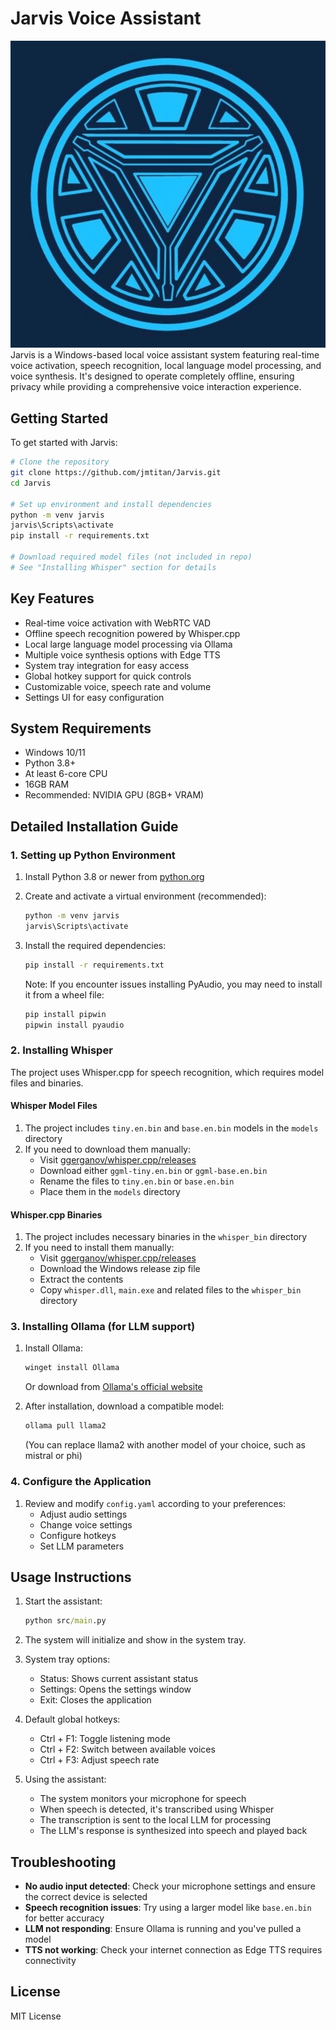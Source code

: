 # Jarvis Voice Assistant
![ironman](./pics/ironman.jpg)
Jarvis is a Windows-based local voice assistant system featuring real-time voice activation, speech recognition, local language model processing, and voice synthesis. It's designed to operate completely offline, ensuring privacy while providing a comprehensive voice interaction experience.



## Getting Started

To get started with Jarvis:

```bash
# Clone the repository
git clone https://github.com/jmtitan/Jarvis.git
cd Jarvis

# Set up environment and install dependencies
python -m venv jarvis
jarvis\Scripts\activate
pip install -r requirements.txt

# Download required model files (not included in repo)
# See "Installing Whisper" section for details
```

## Key Features

- Real-time voice activation with WebRTC VAD
- Offline speech recognition powered by Whisper.cpp
- Local large language model processing via Ollama
- Multiple voice synthesis options with Edge TTS
- System tray integration for easy access
- Global hotkey support for quick controls
- Customizable voice, speech rate and volume
- Settings UI for easy configuration

## System Requirements

- Windows 10/11
- Python 3.8+
- At least 6-core CPU
- 16GB RAM
- Recommended: NVIDIA GPU (8GB+ VRAM)

## Detailed Installation Guide

### 1. Setting up Python Environment

1. Install Python 3.8 or newer from [python.org](https://www.python.org/downloads/)
2. Create and activate a virtual environment (recommended):
   ```cmd
   python -m venv jarvis
   jarvis\Scripts\activate
   ```
3. Install the required dependencies:
   ```cmd
   pip install -r requirements.txt
   ```
   
   Note: If you encounter issues installing PyAudio, you may need to install it from a wheel file:
   ```cmd
   pip install pipwin
   pipwin install pyaudio
   ```

### 2. Installing Whisper

The project uses Whisper.cpp for speech recognition, which requires model files and binaries.

#### Whisper Model Files
1. The project includes `tiny.en.bin` and `base.en.bin` models in the `models` directory
2. If you need to download them manually:
   - Visit [ggerganov/whisper.cpp/releases](https://github.com/ggerganov/whisper.cpp/releases)
   - Download either `ggml-tiny.en.bin` or `ggml-base.en.bin` 
   - Rename the files to `tiny.en.bin` or `base.en.bin`
   - Place them in the `models` directory

#### Whisper.cpp Binaries
1. The project includes necessary binaries in the `whisper_bin` directory
2. If you need to install them manually:
   - Visit [ggerganov/whisper.cpp/releases](https://github.com/ggerganov/whisper.cpp/releases)
   - Download the Windows release zip file
   - Extract the contents
   - Copy `whisper.dll`, `main.exe` and related files to the `whisper_bin` directory

### 3. Installing Ollama (for LLM support)

1. Install Ollama:
   ```cmd
   winget install Ollama
   ```
   Or download from [Ollama's official website](https://ollama.com/download)

2. After installation, download a compatible model:
   ```cmd
   ollama pull llama2
   ```
   (You can replace llama2 with another model of your choice, such as mistral or phi)

### 4. Configure the Application

1. Review and modify `config.yaml` according to your preferences:
   - Adjust audio settings
   - Change voice settings
   - Configure hotkeys
   - Set LLM parameters

## Usage Instructions

1. Start the assistant:
   ```cmd
   python src/main.py
   ```

2. The system will initialize and show in the system tray.

3. System tray options:
   - Status: Shows current assistant status
   - Settings: Opens the settings window
   - Exit: Closes the application

4. Default global hotkeys:
   - Ctrl + F1: Toggle listening mode
   - Ctrl + F2: Switch between available voices
   - Ctrl + F3: Adjust speech rate

5. Using the assistant:
   - The system monitors your microphone for speech
   - When speech is detected, it's transcribed using Whisper
   - The transcription is sent to the local LLM for processing
   - The LLM's response is synthesized into speech and played back

## Troubleshooting

- **No audio input detected**: Check your microphone settings and ensure the correct device is selected
- **Speech recognition issues**: Try using a larger model like `base.en.bin` for better accuracy
- **LLM not responding**: Ensure Ollama is running and you've pulled a model
- **TTS not working**: Check your internet connection as Edge TTS requires connectivity

## License

MIT License 
